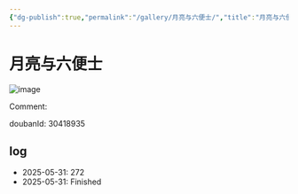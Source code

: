 ```yaml
---
{"dg-publish":true,"permalink":"/gallery/月亮与六便士/","title":"月亮与六便士","created":"2025-06-16T14:31:18.205+08:00"}
---
```



# 月亮与六便士

![image](https://hiraeth-picbed.oss-cn-beijing.aliyuncs.com/20250531154505.webp)

Comment: 



doubanId: 30418935

## log

- 2025-05-31: 272
- 2025-05-31: Finished
